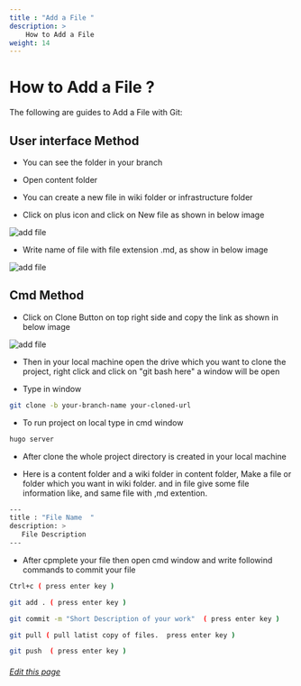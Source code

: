 ```yaml
---
title : "Add a File "
description: >
    How to Add a File 
weight: 14
---
```

#  How to Add a File ?

The following are guides to Add a File  with Git:

## User interface Method

* You can see the folder in your branch

* Open content folder 

* You can create a new file in wiki folder or infrastructure folder

* Click on plus icon and click on New file as shown in below image

 ![add file](/images/documentation/add-file.PNG)

* Write name of file with file extension .md, as show in below image

 ![add file](/images/documentation/add-file_01.PNG)

## Cmd Method

* Click on Clone Button on top right side and copy the link as shown in below image 

 ![add file](/images/documentation/add-file_02.PNG)

 * Then in your local machine open the drive which you want to clone the project, right click and click on "git bash here" a window will be open 

* Type in window 
```bash
git clone -b your-branch-name your-cloned-url
```


* To run project on local type in cmd window
```bash
hugo server
```
* After clone the whole project directory is created in your local machine 

* Here is a content folder and a wiki folder in content folder, Make a file or folder which you want in wiki folder. and in file give some file information like, and same file with ,md extention.

```bash
---
title : "File Name  "
description: >
   File Description 
---
```

* After cpmplete your file then open cmd window and write followind commands to commit your file

```bash
Ctrl+c ( press enter key )

git add . ( press enter key )

git commit -m "Short Description of your work"  ( press enter key )

git pull ( pull latist copy of files.  press enter key )

git push  ( press enter key )
```


###### [Edit this page](https://github.com/navy-linux/navylinux.org/blob/main/content/wiki/developer-guide/add-file.md)